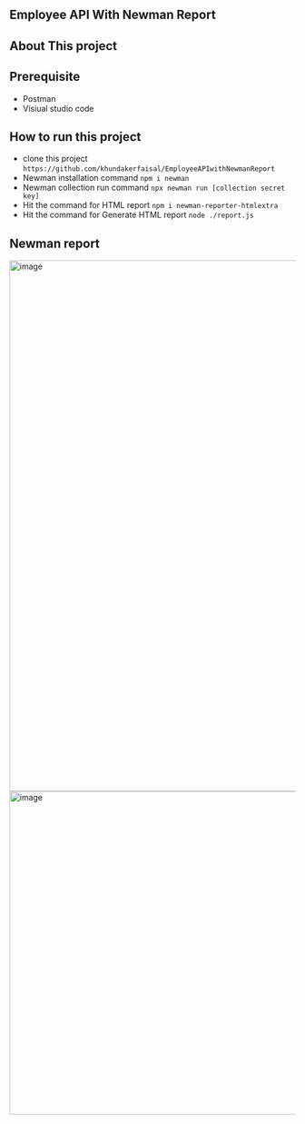 ## Employee API With Newman Report
## About This project

## Prerequisite
- Postman
- Visiual studio code
## How to run this project
- clone this project ```https://github.com/khundakerfaisal/EmployeeAPIwithNewmanReport```
- Newman installation command ```npm i newman```
- Newman collection run command ```npx newman run [collection secret key]```
- Hit the command for HTML report ```npm i newman-reporter-htmlextra```
- Hit the command for Generate HTML report ```node ./report.js```

## Newman report
<img width="916" height="935" alt="image" src="https://github.com/user-attachments/assets/9b995d70-0809-474f-a564-4679c593243e" />
<img width="922" height="569" alt="image" src="https://github.com/user-attachments/assets/3c8c1c00-7ef2-4960-8a9d-262271fdc6de" />
